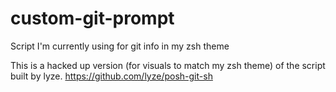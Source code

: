 # custom-git-prompt
Script I'm currently using for git info in my zsh theme

This is a hacked up version (for visuals to match my zsh theme) of the script built by lyze.
https://github.com/lyze/posh-git-sh
